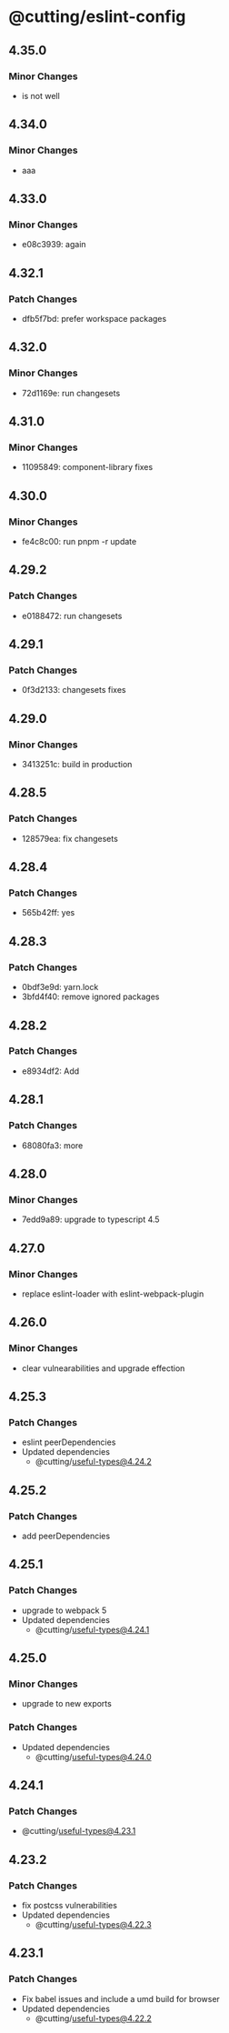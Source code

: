 # @cutting/eslint-config

## 4.35.0

### Minor Changes

- is not well

## 4.34.0

### Minor Changes

- aaa

## 4.33.0

### Minor Changes

- e08c3939: again

## 4.32.1

### Patch Changes

- dfb5f7bd: prefer workspace packages

## 4.32.0

### Minor Changes

- 72d1169e: run changesets

## 4.31.0

### Minor Changes

- 11095849: component-library fixes

## 4.30.0

### Minor Changes

- fe4c8c00: run pnpm -r update

## 4.29.2

### Patch Changes

- e0188472: run changesets

## 4.29.1

### Patch Changes

- 0f3d2133: changesets fixes

## 4.29.0

### Minor Changes

- 3413251c: build in production

## 4.28.5

### Patch Changes

- 128579ea: fix changesets

## 4.28.4

### Patch Changes

- 565b42ff: yes

## 4.28.3

### Patch Changes

- 0bdf3e9d: yarn.lock
- 3bfd4f40: remove ignored packages

## 4.28.2

### Patch Changes

- e8934df2: Add <Aliert />

## 4.28.1

### Patch Changes

- 68080fa3: more

## 4.28.0

### Minor Changes

- 7edd9a89: upgrade to typescript 4.5

## 4.27.0

### Minor Changes

- replace eslint-loader with eslint-webpack-plugin

## 4.26.0

### Minor Changes

- clear vulnearabilities and upgrade effection

## 4.25.3

### Patch Changes

- eslint peerDependencies
- Updated dependencies
  - @cutting/useful-types@4.24.2

## 4.25.2

### Patch Changes

- add peerDependencies

## 4.25.1

### Patch Changes

- upgrade to webpack 5
- Updated dependencies
  - @cutting/useful-types@4.24.1

## 4.25.0

### Minor Changes

- upgrade to new exports

### Patch Changes

- Updated dependencies
  - @cutting/useful-types@4.24.0

## 4.24.1

### Patch Changes

- @cutting/useful-types@4.23.1

## 4.23.2

### Patch Changes

- fix postcss vulnerabilities
- Updated dependencies
  - @cutting/useful-types@4.22.3

## 4.23.1

### Patch Changes

- Fix babel issues and include a umd build for browser
- Updated dependencies
  - @cutting/useful-types@4.22.2
